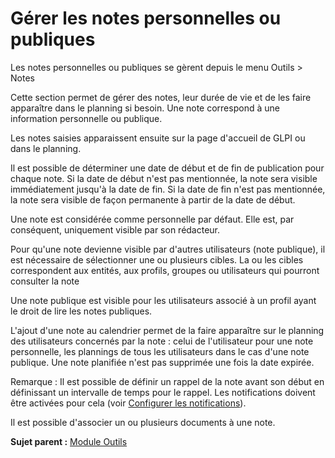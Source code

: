 Gérer les notes personnelles ou publiques
=========================================

Les notes personnelles ou publiques se gèrent depuis le menu Outils \>
Notes

Cette section permet de gérer des notes, leur durée de vie et de les
faire apparaître dans le planning si besoin. Une note correspond à une
information personnelle ou publique.

Les notes saisies apparaissent ensuite sur la page d'accueil de GLPI ou
dans le planning.

Il est possible de déterminer une date de début et de fin de publication
pour chaque note. Si la date de début n'est pas mentionnée, la note sera
visible immédiatement jusqu'à la date de fin. Si la date de fin n'est
pas mentionnée, la note sera visible de façon permanente à partir de la
date de début.

Une note est considérée comme personnelle par défaut. Elle est, par
conséquent, uniquement visible par son rédacteur.

Pour qu'une note devienne visible par d'autres utilisateurs (note
publique), il est nécessaire de sélectionner une ou plusieurs cibles. La
ou les cibles correspondent aux entités, aux profils, groupes ou
utilisateurs qui pourront consulter la note

Une note publique est visible pour les utilisateurs associé à un profil
ayant le droit de lire les notes publiques.

L'ajout d'une note au calendrier permet de la faire apparaître sur le
planning des utilisateurs concernés par la note : celui de l'utilisateur
pour une note personnelle, les plannings de tous les utilisateurs dans
le cas d'une note publique. Une note planifiée n'est pas supprimée une
fois la date expirée.

Remarque : Il est possible de définir un rappel de la note avant son
début en définissant un intervalle de temps pour le rappel. Les
notifications doivent être activées pour cela (voir [Configurer les
notifications](config_notification.html "Les notifications se configurent depuis le menu Configuration > Notifications ;")).

Il est possible d'associer un ou plusieurs documents à une note.

**Sujet parent :** [Module
Outils](../glpi/tool.html "Le module Outils permet aux utilisateurs de gérer les notes, la base de connaissance, les réservations ainsi que de générer des rapports")
